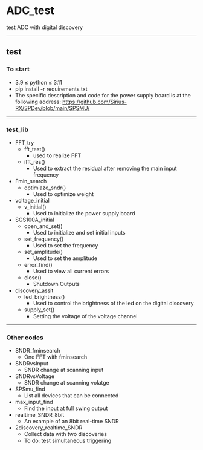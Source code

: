 # ADC_test
test ADC with digital discovery

---
## test
### To start
* 3.9 ≤ python ≤ 3.11
* pip install -r requirements.txt
* The specific description and code for the power supply board is at the following address:
https://github.com/Sirius-RX/SPDev/blob/main/SPSMU/

---
### test_lib
- FFT_try
  - fft_test()
    - used to realize FFT
  - ifft_res()
    - Used to extract the residual after removing the main input frequency
- Fmin_search
  - optimiaze_sndr()
    - Used to optimize weight
- voltage_initial
  - v_initial()
    - Used to initialize the power supply board
- SGS100A_initial
  - open_and_set()
    - Used to initialize and set initial inputs
  - set_frequency()
    - Used to set the frequency
  - set_amplitude()
    - Used to set the amplitude
  - error_find()
    - Used to view all current errors
  - close()
    - Shutdown Outputs
- discovery_assit
  - led_brightness()
    - Used to control the brightness of the led on the digital discovery
  - supply_set()
    - Setting the voltage of the voltage channel

---
### Other codes
- SNDR_fminsearch
  - One FFT with fminsearch
- SNDRvsInput
  - SNDR change at scanning input
- SNDRvsVoltage
  - SNDR change at scanning volatge
- SPSmu_find
  - List all devices that can be connected
- max_input_find
  - Find the input at full swing output
- realtime_SNDR_8bit
  - An example of an 8bit real-time SNDR
- 2discovery_realtime_SNDR
  - Collect data with two discoveries
  - To do: test simultaneous triggering



